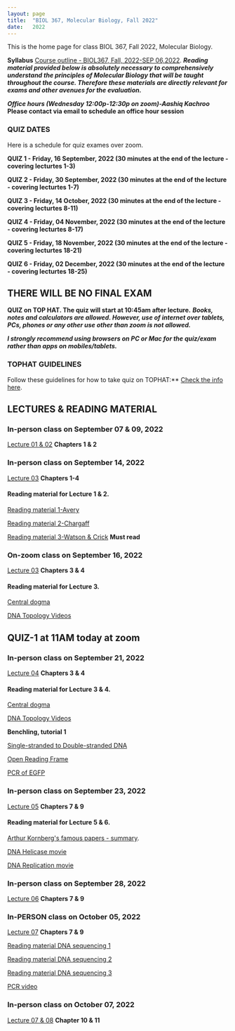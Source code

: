 ```yaml
---
layout: page
title:  "BIOL 367, Molecular Biology, Fall 2022"
date:   2022
---
```

This is the home page for class BIOL 367, Fall 2022, Molecular Biology.

**Syllabus**
[Course outline - BIOL367, Fall, 2022-SEP 06,2022](https://github.com/kachroolab/kachroolab/files/9505681/BIOL367_Fall2022.course.outline_09062022.pdf). 
**_Reading material provided below is absolutely necessary to comprehensively understand the principles of Molecular Biology that will be taught throughout the course. Therefore these materials are directly relevant for exams and other avenues for the evaluation._** 

**_Office hours (Wednesday 12:00p-12:30p on zoom)-Aashiq Kachroo_ Please contact via email to schedule an office hour session**


### **QUIZ DATES**
Here is a schedule for quiz exames over zoom. 

**QUIZ 1 - Friday, 16 September, 2022 (30 minutes at the end of the lecture - covering lecturtes 1-3)**

**QUIZ 2 - Friday, 30 September, 2022 (30 minutes at the end of the lecture - covering lecturtes 1-7)**

**QUIZ 3 - Friday, 14 October, 2022 (30 minutes at the end of the lecture - covering lecturtes 8-11)**

**QUIZ 4 - Friday, 04 November, 2022 (30 minutes at the end of the lecture - covering lecturtes 8-17)**

**QUIZ 5 - Friday, 18 November, 2022 (30 minutes at the end of the lecture - covering lecturtes 18-21)**

**QUIZ 6 - Friday, 02 December, 2022 (30 minutes at the end of the lecture - covering lecturtes 18-25)**


## **THERE WILL BE NO FINAL EXAM**

**QUIZ on TOP HAT. The quiz will start at 10:45am after lecture.** 
**_Books, notes and calculators are allowed. However, use of internet over tablets, PCs, phones or any other use other than zoom is not allowed._** 

**_I strongly recommend using browsers on PC or Mac for the quiz/exam rather than apps on mobiles/tablets._** 

### **TOPHAT GUIDELINES**
Follow these guidelines for how to take quiz on TOPHAT:** [Check the info here](https://support.tophat.com/s/article/Student-Starting-a-Test).

## **LECTURES & READING MATERIAL**

### **In-person class on September 07 & 09, 2022** 

[Lecture 01 & 02](https://github.com/kachroolab/kachroolab/files/9505714/Lecture.01.pdf) **Chapters 1 & 2**

### **In-person class on September 14, 2022** 

[Lecture 03](https://github.com/kachroolab/kachroolab/files/9565987/Lecture.02.pdf) **Chapters 1-4**

#### Reading material for Lecture 1 & 2.

[Reading material 1-Avery](https://github.com/kachroolab/kachroolab/files/1612069/Avery.1944.pdf)

[Reading material 2-Chargaff](https://github.com/kachroolab/kachroolab/files/1612189/Chargaff.1950.pdf)

[Reading material 3-Watson & Crick](https://github.com/kachroolab/kachroolab/files/1612072/WatsonCrick.1953.pdf) **Must read**

### **On-zoom class on September 16, 2022**

[Lecture 03](https://github.com/kachroolab/kachroolab/files/9584606/Lecture.03.pdf) **Chapters 3 & 4** 

#### Reading material for Lecture 3.

[Central dogma](https://github.com/kachroolab/kachroolab/files/2373012/The.central.dogma_Crick.pdf)

[DNA Topology Videos](https://youtu.be/HyP0cEbqKTc) 

## **QUIZ-1 at 11AM today at zoom** ##

### **In-person class on September 21, 2022**

[Lecture 04](https://github.com/kachroolab/kachroolab/files/9612138/Lecture.04.pdf) **Chapters 3 & 4** 

#### Reading material for Lecture 3 & 4.

[Central dogma](https://github.com/kachroolab/kachroolab/files/2373012/The.central.dogma_Crick.pdf)

[DNA Topology Videos](https://youtu.be/HyP0cEbqKTc) 


**Benchling, tutorial 1**

[Single-stranded to Double-stranded DNA](https://benchling.com/s/seq-8aTNukCNhyxSX1ADFUua)

[Open Reading Frame](https://benchling.com/s/seq-joNMXHm2rItetsAgFM4K)

[PCR of EGFP](https://benchling.com/s/seq-hRjIhBueTToQQjuEqOhp)


### **In-person class on September 23, 2022** 

[Lecture 05](https://github.com/kachroolab/kachroolab/files/9630306/Lecture.05.pdf) **Chapters 7 & 9** 

#### Reading material for Lecture 5 & 6.

[Arthur Kornberg's famous papers - summary](https://profiles.nlm.nih.gov/ps/retrieve/Narrative/WH/p-nid/208). 

[DNA Helicase movie](https://www.youtube.com/watch?v=YzNuLsqMqyE&feature=youtu.be)

[DNA Replication movie](https://dnalc.cshl.edu/resources/3d/04-mechanism-of-replication-advanced.html)

### **In-person class on September 28, 2022** 

[Lecture 06](https://github.com/kachroolab/kachroolab/files/9660698/Lecture.06.pdf) **Chapters 7 & 9** 


### **In-PERSON class on October 05, 2022**

[Lecture 07](https://github.com/kachroolab/kachroolab/files/9711811/Lecture.07.pdf) **Chapters 7 & 9**

[Reading material DNA sequencing 1](https://github.com/kachroolab/kachroolab/files/1639518/DNA.seq.at.40.pdf)

[Reading material DNA sequencing 2](https://github.com/kachroolab/kachroolab/files/2408189/Next.gen.sequencing.1.pdf)

[Reading material DNA sequencing 3](https://github.com/kachroolab/kachroolab/files/2408188/Next.gen.sequencing.2.pdf)

[PCR video](https://dnalc.cshl.edu/view/15475-The-cycles-of-the-polymerase-chain-reaction-PCR-3D-animation.html)

### **In-person class on October 07, 2022**

[Lecture 07 & 08](https://github.com/kachroolab/kachroolab/files/9733510/Lecture.08.pdf) **Chapter 10 & 11**






